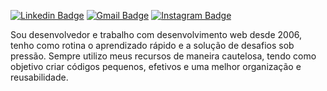 [![Linkedin Badge](https://img.shields.io/badge/-LinkedIn-blue?style=flat&logo=Linkedin&logoColor=white&link=https://www.linkedin.com/in/allanroger/)](https://www.linkedin.com/in/allanroger/)
[![Gmail Badge](https://img.shields.io/badge/-Gmail-c14438?style=flat&logo=Gmail&logoColor=white&link=mailto:allanroger@gmail.com)](mailto:allanroger@gmail.com)
[![Instagram Badge](https://img.shields.io/badge/-Instagram-C13584?style=flat&labelColor=C13584&logo=instagram&logoColor=white&link=https://www.instagram.com/allanrogergs/)](https://www.instagram.com/allanrogergs/)

Sou desenvolvedor e trabalho com desenvolvimento web desde 2006, tenho como rotina o aprendizado rápido e a solução de desafios sob pressão. Sempre utilizo meus recursos de maneira cautelosa, tendo como objetivo criar códigos pequenos, efetivos e uma melhor organização e reusabilidade.
